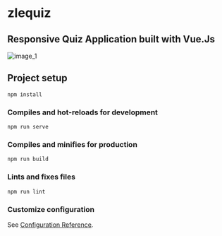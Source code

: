 # zlequiz

## Responsive Quiz Application built with Vue.Js

![image_1](https://user-images.githubusercontent.com/36954087/90343077-33fe8d00-e005-11ea-9b38-88b437befe8a.png)


## Project setup
```
npm install
```

### Compiles and hot-reloads for development
```
npm run serve
```

### Compiles and minifies for production
```
npm run build
```

### Lints and fixes files
```
npm run lint
```

### Customize configuration
See [Configuration Reference](https://cli.vuejs.org/config/).
